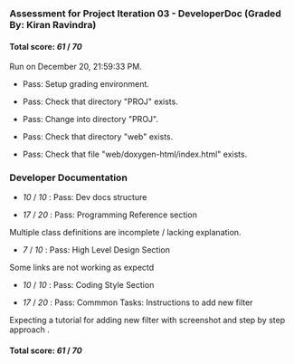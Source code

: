### Assessment for Project Iteration 03 - DeveloperDoc (Graded By: Kiran Ravindra)

#### Total score: _61_ / _70_

Run on December 20, 21:59:33 PM.

+ Pass: Setup grading environment.



+ Pass: Check that directory "PROJ" exists.

+ Pass: Change into directory "PROJ".

+ Pass: Check that directory "web" exists.

+ Pass: Check that file "web/doxygen-html/index.html" exists.


### Developer Documentation

+  _10_ / _10_ : Pass: Dev docs structure



+  _17_ / _20_ : Pass: Programming Reference section

Multiple class definitions are incomplete / lacking explanation. 

+  _7_ / _10_ : Pass: High Level Design Section

Some links are not working as expectd 

+  _10_ / _10_ : Pass: Coding Style Section



+  _17_ / _20_ : Pass: Commmon Tasks: Instructions to add new filter

Expecting a tutorial for adding new filter with screenshot and step by step approach . 

#### Total score: _61_ / _70_

